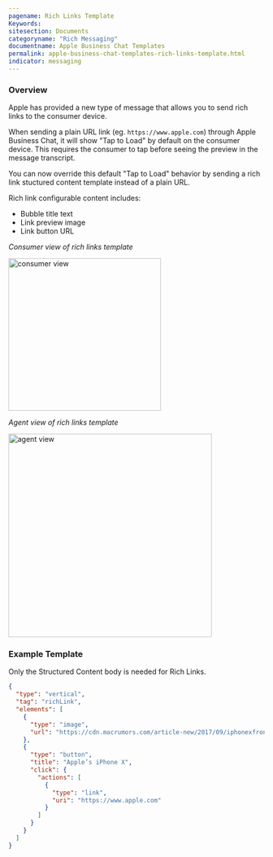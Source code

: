 ```yaml
---
pagename: Rich Links Template
Keywords:
sitesection: Documents
categoryname: "Rich Messaging"
documentname: Apple Business Chat Templates
permalink: apple-business-chat-templates-rich-links-template.html
indicator: messaging
---
```


### Overview

Apple has provided a new type of message that allows you to send rich links to the consumer device. 

When sending a plain URL link (eg. `https://www.apple.com`) through Apple Business Chat, it will show "Tap to Load" by default on the consumer device. This requires the consumer to tap before seeing the preview in the message transcript. 

You can now override this default "Tap to Load" behavior by sending a rich link stuctured content template instead of a plain URL.

Rich link configurable content includes:

* Bubble title text
* Link preview image
* Link button URL

*Consumer view of rich links template*

<img src="img/link_preview_abc0.jpg" style="width:300px" alt="consumer view">

*Agent view of rich links template*

<img src="img/link_preview_abc1.png" style="width:400px" alt="agent view">

### Example Template

Only the Structured Content body is needed for Rich Links.

```json
{
  "type": "vertical",
  "tag": "richLink",
  "elements": [
    {
      "type": "image",
      "url": "https://cdn.macrumors.com/article-new/2017/09/iphonexfrontback-800x573.jpg"
    },
    {
      "type": "button",
      "title": "Apple’s iPhone X",
      "click": {
        "actions": [
          {
            "type": "link",
            "uri": "https://www.apple.com"
          }
        ]
      }
    }
  ]
}
```
